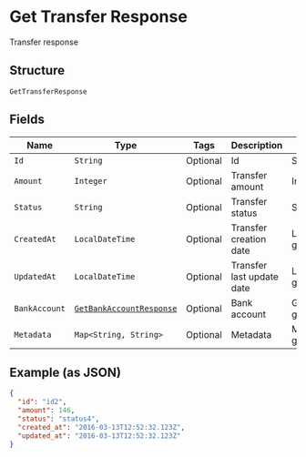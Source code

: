 
# Get Transfer Response

Transfer response

## Structure

`GetTransferResponse`

## Fields

| Name | Type | Tags | Description | Getter | Setter |
|  --- | --- | --- | --- | --- | --- |
| `Id` | `String` | Optional | Id | String getId() | setId(String id) |
| `Amount` | `Integer` | Optional | Transfer amount | Integer getAmount() | setAmount(Integer amount) |
| `Status` | `String` | Optional | Transfer status | String getStatus() | setStatus(String status) |
| `CreatedAt` | `LocalDateTime` | Optional | Transfer creation date | LocalDateTime getCreatedAt() | setCreatedAt(LocalDateTime createdAt) |
| `UpdatedAt` | `LocalDateTime` | Optional | Transfer last update date | LocalDateTime getUpdatedAt() | setUpdatedAt(LocalDateTime updatedAt) |
| `BankAccount` | [`GetBankAccountResponse`](../../doc/models/get-bank-account-response.md) | Optional | Bank account | GetBankAccountResponse getBankAccount() | setBankAccount(GetBankAccountResponse bankAccount) |
| `Metadata` | `Map<String, String>` | Optional | Metadata | Map<String, String> getMetadata() | setMetadata(Map<String, String> metadata) |

## Example (as JSON)

```json
{
  "id": "id2",
  "amount": 146,
  "status": "status4",
  "created_at": "2016-03-13T12:52:32.123Z",
  "updated_at": "2016-03-13T12:52:32.123Z"
}
```

